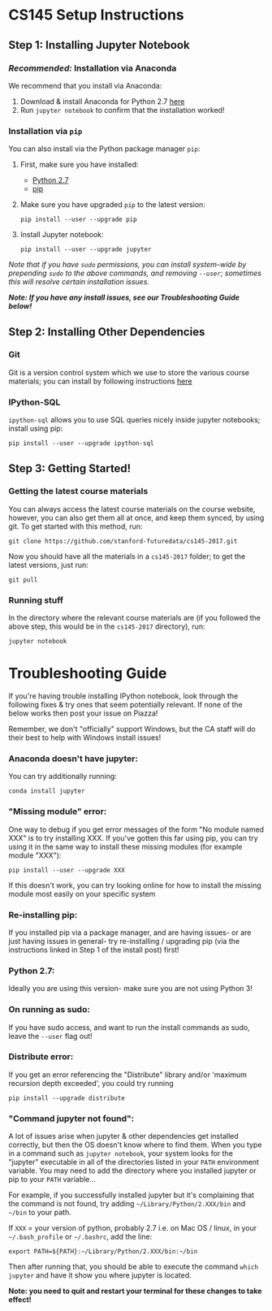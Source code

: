 # CS145 Setup Instructions

## Step 1: Installing Jupyter Notebook

### _Recommended:_ Installation via Anaconda
We recommend that you install via Anaconda:

1. Download & install Anaconda for Python 2.7 [here](https://www.continuum.io/downloads)
2. Run `jupyter notebook` to confirm that the installation worked!


### Installation via `pip`
You can also install via the Python package manager `pip`:

1. First, make sure you have installed:
    * [Python 2.7](https://www.python.org/about/gettingstarted/)
    * [pip](https://pip.pypa.io/en/stable/installing/)

1. Make sure you have upgraded `pip` to the latest version:
    
    ```
    pip install --user --upgrade pip
    ```

2. Install Jupyter notebook:
    
    ```
    pip install --user --upgrade jupyter
    ```

_Note that if you have `sudo` permissions, you can install system-wide by prepending `sudo` to the above commands, and removing `--user`; sometimes this will resolve certain installation issues._

**_Note: If you have any install issues, see our Troubleshooting Guide below!_**


## Step 2: Installing Other Dependencies

### Git
Git is a version control system which we use to store the various course materials; you can install by following instructions [here](https://git-scm.com/downloads)

### IPython-SQL
`ipython-sql` allows you to use SQL queries nicely inside jupyter notebooks; install using pip:

```
pip install --user --upgrade ipython-sql
```


## Step 3: Getting Started!

### Getting the latest course materials
You can always access the latest course materials on the course website, however, you can also get them all at once, and keep them synced, by using git.  To get started with this method, run:

```
git clone https://github.com/stanford-futuredata/cs145-2017.git
```

Now you should have all the materials in a `cs145-2017` folder; to get the latest versions, just run:

```
git pull
```

### Running stuff
In the directory where the relevant course materials are (if you followed the above step, this would be in the `cs145-2017` directory), run:

```
jupyter notebook
```

# Troubleshooting Guide
 
If you're having trouble installing IPython notebook, look through the following fixes & try ones that seem potentially relevant.  If none of the below works then post your issue on Piazza!
 
Remember, we don't "officially" support Windows, but the CA staff will do their best to help with Windows install issues!

### Anaconda doesn't have jupyter:

You can try additionally running:

```
conda install jupyter
```
 
### "Missing module" error:
One way to debug if you get error messages of the form "No module named XXX" is to try installing XXX.  If you've gotten this far using pip, you can try using it in the same way to install these missing modules (for example module "XXX"):

```
pip install --user --upgrade XXX 
```

If this doesn't work, you can try looking online for how to install the missing module most easily on your specific system
 
### Re-installing pip: 
If you installed pip via a package manager, and are having issues- or are just having issues in general- try re-installing / upgrading pip (via the instructions linked in Step 1 of the install post) first!
 
### Python 2.7:
Ideally you are using this version- make sure you are not using Python 3!
 
### On running as sudo:
If you have sudo access, and want to run the install commands as sudo, leave the `--user` flag out!
 
### Distribute error:
If you get an error referencing the "Distribute" library and/or 'maximum recursion depth exceeded', you could try running

```
pip install --upgrade distribute
```
 
### "Command jupyter not found":
A lot of issues arise when jupyter & other dependencies get installed correctly, but then the OS doesn't know where to find them.  When you type in a command such as `jupyter notebook`, your system looks for the "jupyter" executable in all of the directories listed in your `PATH` environment variable.  You may need to add the directory where you installed jupyter or pip to your `PATH` variable...
 
For example, if you successfully installed jupyter but it's complaining that the command is not found, try adding `~/Library/Python/2.XXX/bin` and `~/bin` to your path.

If `XXX` = your version of python, probably 2.7 i.e. on Mac OS / linux, in your `~/.bash_profile` or `~/.bashrc`, add the line:

```
export PATH=${PATH}:~/Library/Python/2.XXX/bin:~/bin
```

Then after running that, you should be able to execute the command `which jupyter` and have it show you where jupyter is located.

**Note: you need to quit and restart your terminal for these changes to take effect!**
